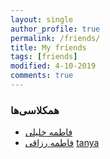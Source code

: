 ```yaml
---
layout: single
author_profile: true
permalink: /friends/
title: My friends 
tags: [friends]
modified: 4-10-2019
comments: true
---
```


### همکلاسی‌ها
* [فاطمه خلیلی](http://fkhalili84.github.io)
* [فاطمه رزاقی](http://fatemehrazzaghy.github.io)
<a href="https://tanyarobati.github.io/" >tanya</a>




